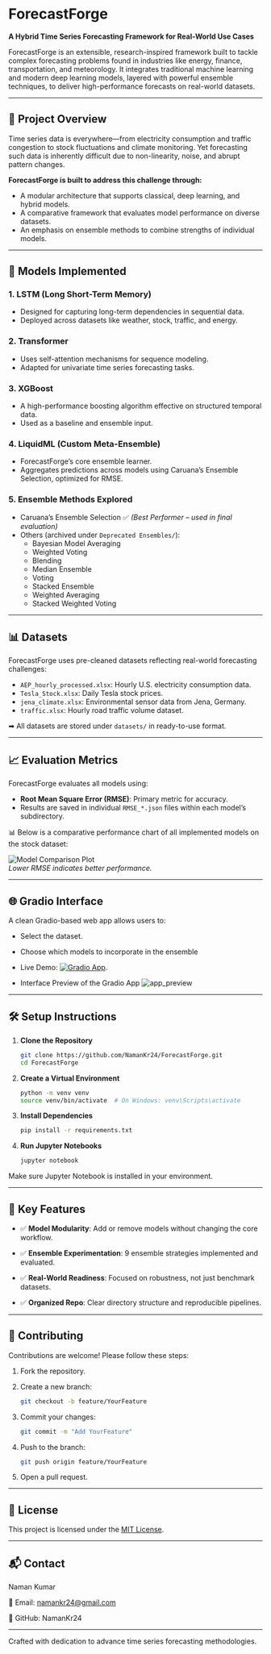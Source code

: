 # ForecastForge

**A Hybrid Time Series Forecasting Framework for Real-World Use Cases**

ForecastForge is an extensible, research-inspired framework built to tackle complex forecasting problems found in industries like energy, finance, transportation, and meteorology. It integrates traditional machine learning and modern deep learning models, layered with powerful ensemble techniques, to deliver high-performance forecasts on real-world datasets.

---

## 🚀 Project Overview

Time series data is everywhere—from electricity consumption and traffic congestion to stock fluctuations and climate monitoring. Yet forecasting such data is inherently difficult due to non-linearity, noise, and abrupt pattern changes.

**ForecastForge is built to address this challenge through:**

- A modular architecture that supports classical, deep learning, and hybrid models.
- A comparative framework that evaluates model performance on diverse datasets.
- An emphasis on ensemble methods to combine strengths of individual models.

---

## 🧠 Models Implemented

### 1. LSTM (Long Short-Term Memory)
- Designed for capturing long-term dependencies in sequential data.
- Deployed across datasets like weather, stock, traffic, and energy.

### 2. Transformer
- Uses self-attention mechanisms for sequence modeling.
- Adapted for univariate time series forecasting tasks.

### 3. XGBoost
- A high-performance boosting algorithm effective on structured temporal data.
- Used as a baseline and ensemble input.

### 4. LiquidML (Custom Meta-Ensemble)
- ForecastForge’s core ensemble learner.
- Aggregates predictions across models using Caruana’s Ensemble Selection, optimized for RMSE.

### 5. Ensemble Methods Explored
- Caruana’s Ensemble Selection ✅ *(Best Performer – used in final evaluation)*
- Others (archived under `Deprecated Ensembles/`):
  - Bayesian Model Averaging
  - Weighted Voting
  - Blending
  - Median Ensemble
  - Voting
  - Stacked Ensemble
  - Weighted Averaging
  - Stacked Weighted Voting

---

## 📊 Datasets

ForecastForge uses pre-cleaned datasets reflecting real-world forecasting challenges:

- `AEP_hourly_processed.xlsx`: Hourly U.S. electricity consumption data.
- `Tesla_Stock.xlsx`: Daily Tesla stock prices.
- `jena_climate.xlsx`: Environmental sensor data from Jena, Germany.
- `traffic.xlsx`: Hourly road traffic volume dataset.

➡ All datasets are stored under `datasets/` in ready-to-use format.

---

## 📈 Evaluation Metrics

ForecastForge evaluates all models using:

- **Root Mean Square Error (RMSE)**: Primary metric for accuracy.
- Results are saved in individual `RMSE_*.json` files within each model’s subdirectory.

📊 Below is a comparative performance chart of all implemented models on the stock dataset:

![Model Comparison Plot](images/sample_plot.png)  
*Lower RMSE indicates better performance.*

---

## 🌐 Gradio Interface

A clean Gradio-based web app allows users to:

- Select the dataset.

- Choose which models to incorporate in the ensemble

- Live Demo:    [![Gradio App](https://img.shields.io/badge/Try%20on-Gradio-blue?logo=gradio)](https://huggingface.co/spaces/namankr24/ForecastForge).

- Interface Preview of the Gradio App
  ![app_preview](images/app_preview.png)

---

## 🛠️ Setup Instructions

1. **Clone the Repository**
   ```bash
   git clone https://github.com/NamanKr24/ForecastForge.git
   cd ForecastForge
   ```

2. **Create a Virtual Environment**
   ```bash
   python -m venv venv
   source venv/bin/activate  # On Windows: venv\Scripts\activate
   ```

3. **Install Dependencies**
   ```bash
   pip install -r requirements.txt
   ```

4. **Run Jupyter Notebooks**
   ```bash
   jupyter notebook
   ```

Make sure Jupyter Notebook is installed in your environment.

---

## 📌 Key Features

- ✅ **Model Modularity**: Add or remove models without changing the core workflow.

- ✅ **Ensemble Experimentation**: 9 ensemble strategies implemented and evaluated.

- ✅ **Real-World Readiness**: Focused on robustness, not just benchmark datasets.

- ✅ **Organized Repo**: Clear directory structure and reproducible pipelines.

---

## 🤝 Contributing

Contributions are welcome! Please follow these steps:

1. Fork the repository.

2. Create a new branch:
   ```bash
   git checkout -b feature/YourFeature
   ```

3. Commit your changes:
   ```bash
   git commit -m "Add YourFeature"
   ```

4. Push to the branch:
   ```bash
   git push origin feature/YourFeature
   ```

5. Open a pull request.

---

## 📄 License

This project is licensed under the [MIT License](LICENSE).

---

## 📬 Contact

Naman Kumar

📧 Email: namankr24@gmail.com

🔗 GitHub: NamanKr24

---

Crafted with dedication to advance time series forecasting methodologies.
